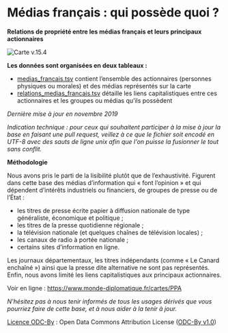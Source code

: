 # Médias français : qui possède quoi ?
**Relations de propriété entre les médias français et leurs principaux actionnaires**

![Carte v.15.4](https://www.monde-diplomatique.fr/IMG/png/ppa15-4.png)

**Les données sont organisées en deux tableaux :**
- [medias_francais.tsv](https://github.com/mdiplo/Medias_francais/blob/master/medias_francais.tsv) contient l’ensemble des actionnaires (personnes physiques ou morales) et des médias représentés sur la carte
- [relations_medias_francais.tsv](https://github.com/mdiplo/Medias_francais/blob/master/relations_medias_francais.tsv) détaille les liens capitalistiques entre ces actionnaires et les groupes ou médias qu’ils possèdent

*Dernière mise à jour en novembre 2019*

*Indication technique : pour ceux qui souhaitent participer à la mise à jour la base en faisant une pull request, veillez à ce que le fichier soit encodé en UTF-8 avec des sauts de ligne unix afin que l'on puisse la fusionner le tout sans conflit.*


**Méthodologie**

Nous avons pris le parti de la lisibilité plutôt que de l’exhaustivité. Figurent dans cette base des médias d’information qui « font l’opinion » et qui dépendent d’intérêts industriels ou financiers, de groupes de presse ou de l’État :
- les titres de presse écrite papier à diffusion nationale de type généraliste, économique et politique ; 
- les titres de la presse quotidienne régionale ; 
- la télévision nationale (et quelques chaînes de télévision locales) ; 
- les canaux de radio à portée nationale ; 
- certains sites d’information en ligne.

Les journaux départementaux, les titres indépendants (comme « Le Canard enchaîné ») ainsi que la presse dite alternative ne sont pas représentés. Enfin, nous avons limité les liens capitalistiques aux principaux actionnaires. 

Voir en ligne : https://www.monde-diplomatique.fr/cartes/PPA 

*N'hésitez pas à nous tenir informés de tous les usages dérivés que vous pourriez faire de cette base, et à nous aider à la tenir à jour.* 


[Licence ODC-By](https://github.com/mdiplo/Medias_francais/blob/master/LICENSE.txt) : Open Data Commons Attribution License ([ODC-By v1.0](https://opendatacommons.org/licenses/by/1.0/))

